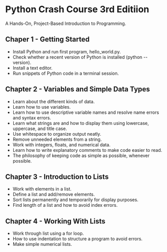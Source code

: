# Python Crash Course 3rd Editiion

A Hands-On, Project-Based  Introduction to Programming.

## Chaper 1 - Getting Started
- Install Python and run first program, hello_world.py.
- Check whether a recent version of Python is installed (python --version).
- Install a text editor.
- Run snippets of Python code in a terminal session.

## Chapter 2 - Variables and Simple Data Types
- Learn about the different kinds of data.
- Learn how to use variables.
- Learn how to use descriptive variable names and resolve name errors and syntax errors.
- Learn what strings are and how to display them using lowercase, uppercase, and title case.
- Use whitespace to organize output neatly.
- Remove unneeded elements from a string.
- Work with integers, floats, and numerical data.
- Learn how to write explanatory comments to make code easier to read.
- The philosophy of keeping code as simple as possible, whenever possible.

## Chapter 3 - Introduction to Lists
- Work with elements in a list.
- Define a list and add/remove elements.
- Sort lists permanently and temporarily for display purposes.
- Find length of a list and how to avoid index errors.

## Chapter 4 - Working With Lists
- Work through list using a for loop.
- How to use indentation to structure a program to avoid errors.
- Make simple numerical lists.
